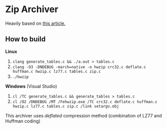 # Zip Archiver

Heavily based on [this article.](https://habr.com/ru/companies/vk/articles/490790/)

## How to build

**Linux**
1) `clang generate_tables.c && ./a.out > tables.c`
2) `clang -O3 -DNDEBUG -march=native -o hwzip crc32.c deflate.c huffman.c hwzip.c lz77.c tables.c zip.c`
3) `./hwzip`

**Windows** (Visual Studio)
1) `cl /TC generate_tables.c && generate_tables > tables.c`
2) `cl /O2 /DNDEBUG /MT /Fehwzip.exe /TC crc32.c deflate.c huffman.c hwzip.c lz77.c tables.c zip.c /link setargv.obj`


This archiver uses *deflated* compression method (combination of LZ77 and Huffman coding)
